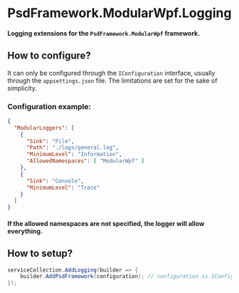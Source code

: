 # PsdFramework.ModularWpf.Logging

#### Logging extensions for the `PsdFramework.ModularWpf` framework.

## How to configure?
It can only be configured through the `IConfiguration` interface, usually through the `appsettings.json` file.
The limitations are set for the sake of simplicity.
### Configuration example:
```json
{
  "ModularLoggers": [
    {
      "Sink": "File",
      "Path": "./logs/general.log",
      "MinimumLevel": "Information",
      "AllowedNamespaces": [ "ModularWpf" ]
    },
    {
      "Sink": "Console",
      "MinimumLevel": "Trace"
    }
  ]
}
```

#### If the allowed namespaces are not specified, the logger will allow everything.

## How to setup?
```csharp
serviceCollection.AddLogging(builder => {
    builder.AddPsdFramework(configuration); // configuration is IConfiguration instance
});
```

